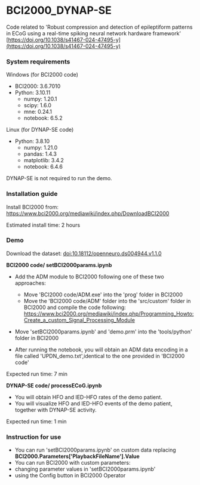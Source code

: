 # BCI2000_DYNAP-SE
Code related to 'Robust compression and detection of epileptiform patterns in ECoG using a real-time spiking neural network hardware framework' [https://doi.org/10.1038/s41467-024-47495-y](https://doi.org/10.1038/s41467-024-47495-y)

### System requirements

Windows (for BCI2000 code)

- BCI2000: 3.6.7010 
- Python: 3.10.11
  - numpy: 1.20.1
  - scipy: 1.6.0
  - mne: 0.24.1
  - notebook: 6.5.2	

  

Linux (for DYNAP-SE code)

- Python: 3.8.10
  - numpy: 1.21.0
  - pandas: 1.4.3
  - matplotlib: 3.4.2
  - notebook: 6.4.6

DYNAP-SE is not required to run the demo. 

### Installation guide

Install BCI2000 from: https://www.bci2000.org/mediawiki/index.php/DownloadBCI2000

Estimated install time: 2 hours


### Demo

Download the dataset: [doi:10.18112/openneuro.ds004944.v1.1.0](https://openneuro.org/datasets/ds004944)

**BCI2000 code/ setBCI2000params.ipynb**
 - Add the ADM module to BCI2000 following one of these two approaches:
   - Move 'BCI2000 code/ADM.exe' into the 'prog' folder in BCI2000
   - Move the 'BCI2000 code/ADM' folder into the 'src/custom' folder in BCI2000 and compile the code following: https://www.bci2000.org/mediawiki/index.php/Programming_Howto:Create_a_custom_Signal_Processing_Module

 - Move 'setBCI2000params.ipynb' and 'demo.prm' into the 'tools/python' folder in BCI2000
 - After running the notebook, you will obtain an ADM data encoding in a file called 'UPDN_demo.txt',identical to the one provided in 'BCI2000 code'

Expected run time: 7 min

**DYNAP-SE code/ processECoG.ipynb**
 - You will obtain HFO and IED-HFO rates of the demo patient.
 - You will visualize HFO and IED-HFO events of the demo patient, together with DYNAP-SE activity.

Expected run time: 1 min

### Instruction for use

- You can run 'setBCI2000params.ipynb' on custom data replacing **BCI2000.Parameters['PlaybackFileName'].Value**
- You can run BCI2000 with custom parameters:
 - changing parameter values in 'setBCI2000params.ipynb'
 - using the Config button in BCI2000 Operator

